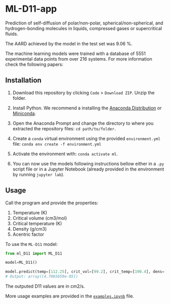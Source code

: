 # ML-D11-app

Prediction of self-diffusion of polar/non-polar, spherical/non-spherical, and hydrogen-bonding molecules in liquids, compressed gases or supercritical fluids.

The AARD achieved by the model in the test set was 9.06 %.

The machine learning models were trained with a database of 5551 experimental data points from over 216 systems. For more information check the following papers:

## Installation

1. Download this repository by clicking `Code` > `Download ZIP`. Unzip the folder.

2. Install Python. We recommend a installing the [Anaconda Distribution](https://www.anaconda.com/download) or [Miniconda](https://docs.conda.io/projects/miniconda/en/latest/miniconda-install.html).

3. Open the Anaconda Prompt and change the directory to where you extracted the repository files: `cd path/to/folder`.

3. Create a `conda` virtual environment using the provided `environment.yml` file: `conda env create -f environment.yml`

4. Activate the environment with: `conda activate ml`.

5. You can now use the models following instructions bellow either in a `.py` script file or in a Jupyter Notebook (already provided in the environment by running `jupyter lab`).

## Usage

Call the program and provide the properties:

1. Temperature (K)
2. Critical volume (cm3/mol)
3. Critical temperature (K)
4. Density (g/cm3)
5. Acentric factor



To use the `ML-D11` model:
```python
from ml_D11 import ML_D11

model=ML_D11()

model.predict(temp=[112.25], crit_vol=[99.2], crit_temp=[190.4], dens=[0.4222], acent_fact=[0.011])
# Output: array([4.7065659e-05])
```

The outputed D11 values are in cm2/s.

More usage examples are provided in the [`examples.ipynb`](examples.ipynb) file.

